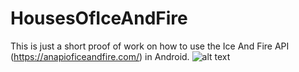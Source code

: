 # HousesOfIceAndFire

This is just a short proof of work on how to use the Ice And Fire API (https://anapioficeandfire.com/) in Android.
![alt text](https://imgur.com/NIzEOZ9)
